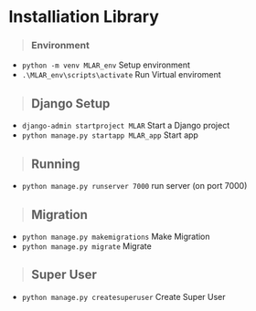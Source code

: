 # Installiation Library


> ### Environment
  - `python -m venv MLAR_env` Setup environment
  - `.\MLAR_env\scripts\activate` Run Virtual enviroment
  
> ## Django Setup
  - `django-admin startproject MLAR` Start a Django project
  - `python manage.py startapp MLAR_app` Start app

> ## Running
  - `python manage.py runserver 7000` run server (on port 7000)

> ## Migration
  - `python manage.py makemigrations` Make Migration
  - `python manage.py migrate` Migrate

> ## Super User
  - `python manage.py createsuperuser` Create Super User